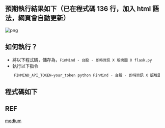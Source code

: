 ## 預期執行結果如下（已在程式碼 136 行，加入 html 語法，網頁會自動更新）

![png](https://finmind.github.io/images/snapshot_treemap.png)

## 如何執行？
* 將以下程式碼，儲存為，`FinMind - 台股 - 即時資訊 X 版塊圖 X flask.py`
* 執行以下指令

```python
    FINMIND_API_TOKEN=your_token python FinMind - 台股 - 即時資訊 X 版塊圖 X flask.py
```


## 程式碼如下
<script src="https://gist.github.com/linsamtw/af68df2690b01469f3a0a726e67aff39.js"></script>

## REF
[medium](https://medium.com/finmind/python-%E5%8D%B3%E6%99%82%E8%B3%87%E6%96%99-pipeline-%E4%BB%A5%E7%89%88%E5%A1%8A%E5%9C%96x%E5%8D%B3%E6%99%82%E8%82%A1%E5%B8%82%E8%B3%87%E6%96%99%E7%82%BA%E4%BE%8B-a55de908dd5b)

